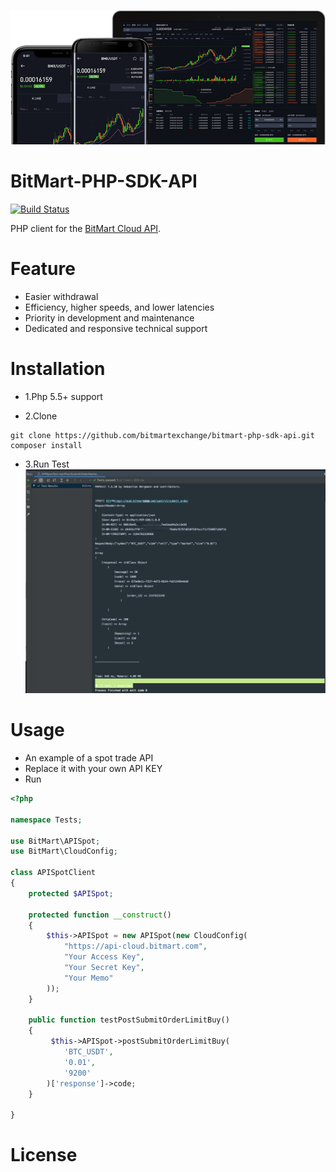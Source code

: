 [![Logo](logo.png)](https://bitmart.com)

BitMart-PHP-SDK-API
=========================
<p align="left">
    <a href='#'><img src='https://travis-ci.org/meolu/walle-web.svg?branch=master' alt="Build Status"></a>  
</p>

PHP client for the [BitMart Cloud API](http://developer-pro.bitmart.com).



Feature
=========================
- Easier withdrawal
- Efficiency, higher speeds, and lower latencies
- Priority in development and maintenance
- Dedicated and responsive technical support


Installation
=========================

* 1.Php 5.5+ support

* 2.Clone
```git
git clone https://github.com/bitmartexchange/bitmart-php-sdk-api.git
composer install
```

* 3.Run Test
[![Test](test.png)](#)

Usage
=========================
* An example of a spot trade API
* Replace it with your own API KEY
* Run
```php
<?php

namespace Tests;

use BitMart\APISpot;
use BitMart\CloudConfig;

class APISpotClient
{
    protected $APISpot;

    protected function __construct()
    {
        $this->APISpot = new APISpot(new CloudConfig(
            "https://api-cloud.bitmart.com",
            "Your Access Key",
            "Your Secret Key",
            "Your Memo"
        ));
    }

    public function testPostSubmitOrderLimitBuy()
    {
         $this->APISpot->postSubmitOrderLimitBuy(
            'BTC_USDT',
            '0.01',
            '9200'
        )['response']->code;
    }

}
```


License
=========================
